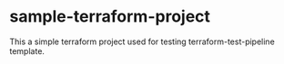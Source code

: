 # sample-terraform-project

This a simple terraform project used for testing terraform-test-pipeline template.
